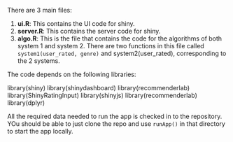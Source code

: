 There are 3 main files:

1. __ui.R__: This contains the UI code for shiny.
1. __server.R__: This contains the server code for shiny.
1. __algo.R__: This is the file that contains the code for the algorithms of both system 1 and system 2. There are two functions in this file called `system1(user_rated, genre)` and system2(user_rated), corresponding to the 2 systems.

The code depends on the following libraries:

library(shiny)
library(shinydashboard)
library(recommenderlab)
library(ShinyRatingInput)
library(shinyjs)
library(recommenderlab)
library(dplyr)

All the required data needed to run the app is checked in to the repository. YOu should be able to just clone the repo and use `runApp()` in that directory to start the app locally.